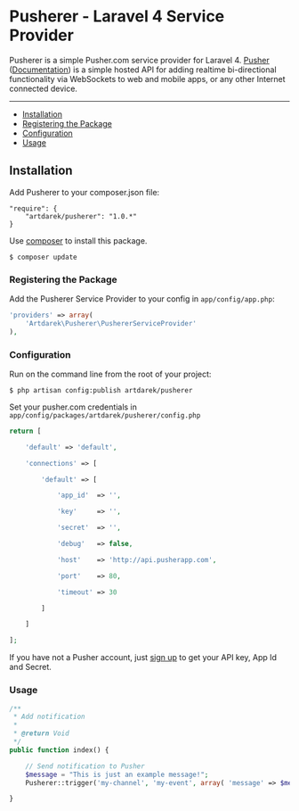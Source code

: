 # Pusherer - Laravel 4 Service Provider

Pusherer is a simple Pusher.com service provider for Laravel 4.
[Pusher](http://pusher.com/) ([Documentation](http://pusher.com/docs)) is a simple hosted API
for adding realtime bi-directional functionality via WebSockets to web and mobile apps, or
any other Internet connected device.

---

- [Installation](#installation)
- [Registering the Package](#registering-the-package)
- [Configuration](#Configuration)
- [Usage](#usage)

## Installation

Add Pusherer to your composer.json file:

```
"require": {
	"artdarek/pusherer": "1.0.*"
}
```

Use [composer](http://getcomposer.org) to install this package.

```
$ composer update
```

### Registering the Package

Add the Pusherer Service Provider to your config in ``app/config/app.php``:

```php
'providers' => array(
	'Artdarek\Pusherer\PushererServiceProvider'
),
```

### Configuration

Run on the command line from the root of your project:

```
$ php artisan config:publish artdarek/pusherer
```

Set your pusher.com credentials in ``app/config/packages/artdarek/pusherer/config.php``

```php
return [

	'default' => 'default',

	'connections' => [

		'default' => [

			'app_id'  => '',

			'key'     => '',

			'secret'  => '',

			'debug'   => false,

			'host'    => 'http://api.pusherapp.com',

			'port'    => 80,

			'timeout' => 30

		]

	]

];
```

If you have not a Pusher account, just [sign up](https://app.pusherapp.com/accounts/sign_up) to get
your API key, App Id and Secret.


### Usage

```php
/**
 * Add notification
 *
 * @return Void
 */
public function index() {

	// Send notification to Pusher
	$message = "This is just an example message!";
	Pusherer::trigger('my-channel', 'my-event', array( 'message' => $message ));

}
```
